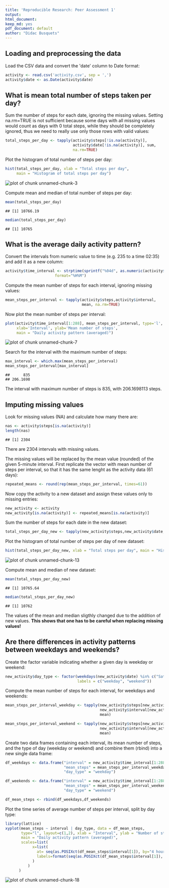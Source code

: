 ```yaml
---
title: 'Reproducible Research: Peer Assessment 1'
output:
html_document:
keep_md: yes
pdf_document: default
author: "Didac Busquets"
---
```



## Loading and preprocessing the data

Load the CSV data and convert the 'date' column to Date format:


```r
activity <- read.csv('activity.csv', sep = ',')
activity$date <- as.Date(activity$date)
```

## What is mean total number of steps taken per day?

Sum the number of steps for each date, ignoring the missing values. Setting na.rm=TRUE is not sufficient because some days with all missing values would count as days with 0 total steps, while they should be completely ignored, thus we need to really use only those rows with valid values:


```r
total_steps_per_day <- tapply(activity$steps[!is.na(activity)],
                              activity$date[!is.na(activity)], sum, 
                              na.rm=TRUE)
```

Plot the histogram of total number of steps per day:

```r
hist(total_steps_per_day, xlab = "Total steps per day", 
     main = "Histogram of total steps per day")
```

![plot of chunk unnamed-chunk-3](figure/unnamed-chunk-3-1.png) 

Compute mean and median of total number of steps per day:


```r
mean(total_steps_per_day)
```

```
## [1] 10766.19
```

```r
median(total_steps_per_day)
```

```
## [1] 10765
```

## What is the average daily activity pattern?

Convert the intervals from numeric value to time (e.g. 235 to a time 02:35) and add it as a new column:


```r
activity$time_interval <- strptime(sprintf("%04d", as.numeric(activity$interval)), 
                      format="%H%M")
```

Compute the mean number of steps for each interval, ignoring missing values:


```r
mean_steps_per_interval <- tapply(activity$steps,activity$interval, 
                                  mean, na.rm=TRUE)
```

Now plot the mean number of steps per interval:


```r
plot(activity$time_interval[1:288], mean_steps_per_interval, type='l', 
     xlab='Interval', ylab='Mean number of steps', 
     main = "Daily activity pattern (averaged)")
```

![plot of chunk unnamed-chunk-7](figure/unnamed-chunk-7-1.png) 

Search for the interval with the maximum number of steps:


```r
max_interval <- which.max(mean_steps_per_interval)
mean_steps_per_interval[max_interval]
```

```
##      835 
## 206.1698
```

The interval with maximum number of steps is 835, with 206.1698113 steps.


## Imputing missing values

Look for missing values (NA) and calculate how many there are:


```r
nas <- activity$steps[is.na(activity)]
length(nas)
```

```
## [1] 2304
```

There are 2304 intervals with missing values.

The missing values will be replaced by the mean value (rounded) of the given 5-minute interval. First replicate the vector with mean number of steps per interval, so that it has the same lenght as the activity data (61 days):


```r
repeated_means <- round(rep(mean_steps_per_interval, times=61))
```

Now copy the activity to a new dataset and assign these values only to missing entries:


```r
new_activity <- activity
new_activity[is.na(activity)] <- repeated_means[is.na(activity)]
```

Sum the number of steps for each date in the new dataset:


```r
total_steps_per_day_new <- tapply(new_activity$steps,new_activity$date, sum)
```

Plot the histogram of total number of steps per day of new dataset:

```r
hist(total_steps_per_day_new, xlab = "Total steps per day", main = "Histogram of total steps per day")
```

![plot of chunk unnamed-chunk-13](figure/unnamed-chunk-13-1.png) 

Compute mean and median of new dataset:


```r
mean(total_steps_per_day_new)
```

```
## [1] 10765.64
```

```r
median(total_steps_per_day_new)
```

```
## [1] 10762
```

The values of the mean and median sligthly changed due to the addition of new values. **This shows that one has to be careful when replacing missing values!** 

## Are there differences in activity patterns between weekdays and weekends?

Create the factor variable indicating whether a given day is weekday or weekend:


```r
new_activity$day_type <- factor(weekdays(new_activity$date) %in% c("Saturday","Sunday"),
                                labels = c("weekday", "weekend"))
```

Compute the mean number of steps for each interval, for weekdays and weekends:


```r
mean_steps_per_interval_weekday <- tapply(new_activity$steps[new_activity$day_type=='weekday'],
                                          new_activity$interval[new_activity$day_type=='weekday'],
                                          mean)

mean_steps_per_interval_weekend <- tapply(new_activity$steps[new_activity$day_type=='weekend'],
                                          new_activity$interval[new_activity$day_type=='weekend'], 
                                          mean)
```

Create two data frames containing each interval, its mean number of steps, and the type of day (weekday or weekend) and combine them (rbind) into a new single data frame:


```r
df_weekdays <- data.frame("interval" = new_activity$time_interval[1:288], 
                          "mean_steps" = mean_steps_per_interval_weekday, 
                          "day_type" = "weekday")

df_weekends <- data.frame("interval" = new_activity$time_interval[1:288],
                          "mean_steps" = mean_steps_per_interval_weekend, 
                          "day_type" = "weekend")

df_mean_steps <- rbind(df_weekdays,df_weekends)
```

Plot the time series of average number of steps per interval, split by day type:


```r
library(lattice)
xyplot(mean_steps ~ interval | day_type, data = df_mean_steps, 
       type="l", layout=c(1,2), xlab = "Interval", ylab = "Number of steps",
       main = "Daily activity pattern (averaged)",
       scales=list(
            x=list(
              at= seq(as.POSIXct(df_mean_steps$interval[1]), by="4 hour", length=24), 
              labels=format(seq(as.POSIXct(df_mean_steps$interval[1]), by="4 hour", length=24),"%H:%M")
            )
          )
      )
```

![plot of chunk unnamed-chunk-18](figure/unnamed-chunk-18-1.png) 
